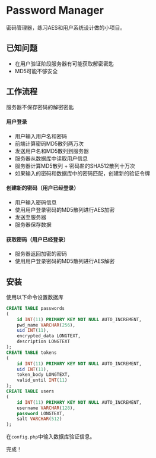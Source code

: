 # Password Manager
密码管理器，练习AES和用户系统设计做的小项目。
## 已知问题
* 在用户验证阶段服务器有可能获取解密密匙
* MD5可能不够安全

## 工作流程
服务器不保存密码的解密密匙
#### 用户登录
* 用户输入用户名和密码
* 前端计算密码MD5散列两万次
* 发送用户名和MD5散列到服务器
* 服务器从数据库中读取用户信息
* 服务器计算MD5散列 + 密码盐的SHA512散列十万次
* 如果输入的密码和数据库中的密码匹配，创建新的验证令牌

#### 创建新的密码（用户已经登录）
* 用户输入密码信息
* 使用用户登录密码的MD5散列进行AES加密
* 发送至服务器
* 服务器保存数据

#### 获取密码（用户已经登录）
* 服务器返回加密的密码
* 使用用户登录密码的MD5散列进行AES解密

## 安装
使用以下命令设置数据库
```sql
CREATE TABLE passwords
(
    id INT(11) PRIMARY KEY NOT NULL AUTO_INCREMENT,
    pwd_name VARCHAR(256),
    uid INT(11),
    encrypted_data LONGTEXT,
    description LONGTEXT
);
CREATE TABLE tokens
(
    id INT(11) PRIMARY KEY NOT NULL AUTO_INCREMENT,
    uid INT(11),
    token_body LONGTEXT,
    valid_until INT(11)
);
CREATE TABLE users
(
    id INT(11) PRIMARY KEY NOT NULL AUTO_INCREMENT,
    username VARCHAR(128),
    password LONGTEXT,
    salt VARCHAR(512)
);
```
在`config.php`中输入数据库验证信息。

完成！
